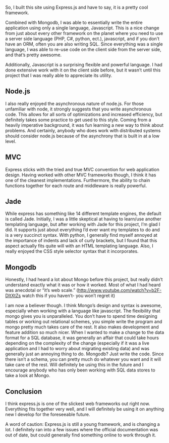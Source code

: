 So, I built this site using Express.js and have to say, it is a pretty cool framework.

Combined with Mongodb, I was able to essentially write the entire application using only a single language, Javascript. This is a nice change from just about every other framework on the planet where you need to use a server side language (PHP, C#, python, ect.), javascript, and if you don’t have an ORM, often you are also writing SQL. Since everything was a single language, I was able to re-use code on the client side from the server side, and that’s pretty awesome.

Additionally, Javascript is a surprising flexible and powerful language. I had done extensive work with it on the client side before, but it wasn’t until this project that I was really able to appreciate its utility.

## Node.js

I also really enjoyed the asynchronous nature of node.js. For those unfamiliar with node, it strongly suggests that you write asynchronous code. This allows for all sorts of optimizations and increased efficiency, but definitely takes some practice to get used to this style. Coming from a heavily imperative background, it was fun learning a new way to think about problems. And certainly, anybody who does work with distributed systems should consider node.js because of the asynchrony that is built in at a low level.

## MVC

Express sticks with the tried and true MVC convention for web application design. Having worked with other MVC frameworks though, I think it has one of the cleanest implementations. Furthermore, the ability to chain functions together for each route and middleware is really powerful.

## Jade

While express has something like 14 different template engines, the default is called Jade. Initially, I was a little skeptical at having to learn/use another templating language, but after working with Jade for this project, I’m glad I did. It supports just about everything I’d ever want my templates to do and is a very succinct syntax. With python, I generally find myself annoyed at the importance of indents and lack of curly brackets, but I found that this aspect actually fits quite will with an HTML templating language. Also, I really enjoyed the CSS style selector syntax that it incorporates.
## Mongodb

Honestly, I had heard a lot about Mongo before this project, but really didn’t understand exactly what it was or how it worked. Most of what I had heard was anecdotal or “it’s web scale.” (http://www.youtube.com/watch?v=b2F-DItXtZs watch this if you haven’t- you won’t regret it)

I am now a believer though. I think Mongo’s design and syntax is awesome, especially when working with a language like javascript. The flexibility that mongo gives you is unparalleled. You don’t have to spend time designing tables or working out relational schemes, you simple write the program and mongo pretty much takes care of the rest. It also makes development and feature addition so much nicer. When I wanted to make a change to the data format for a SQL database, it was generally an affair that could take hours depending on the complexity of the change (especially if it was a live application and I had to worry about migrating existing data) and was generally just an annoying thing to do. Mongodb? Just write the code. Since there isn’t a schema, you can pretty much do whatever you want and it will take care of the rest. Will definitely be using this in the future and I encourage anybody who has only been working with SQL data stores to take a look at Mongo.

## Conclusion

I think express.js is one of the slickest web frameworks out right now. Everything fits together very well, and I will definitely be using it on anything new I develop for the foreseeable future.

A word of caution: Express.js is still a young framework, and is changing a lot. I definitely ran into a few issues where the official documentation was out of date, but could generally find something online to work through it.

